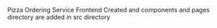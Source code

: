 
Pizza Ordering Service Frontend Created
  and components and pages directory are added in src directory
  
